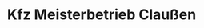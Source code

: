 ---
title: "Kfz Meisterbetrieb Claußen"
url: /daehre/kfz-meisterbetrieb-claussen/
shop: Autowerkstatt
---